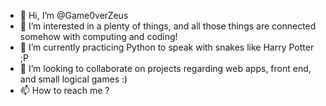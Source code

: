 - 👋 Hi, I’m @Game0verZeus
- 👀 I’m interested in a plenty of things, and all those things are connected somehow with computing and coding!
- 🌱 I’m currently practicing Python to speak with snakes like Harry Potter ;P
- 💞️ I’m looking to collaborate on projects regarding web apps, front end, and small logical games :)
- 📫 How to reach me ? 


